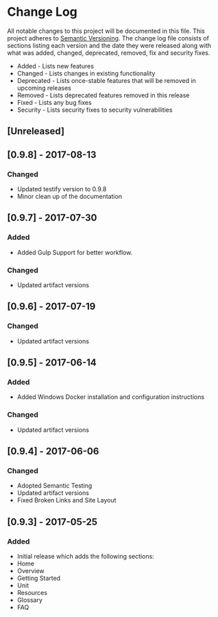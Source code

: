 # Change Log
All notable changes to this project will be documented in this file. This project
adheres to [Semantic Versioning](http://semver.org/). The change log file consists
of sections listing each version and the date they were released along with what
was added, changed, deprecated, removed, fix and security fixes.

- Added - Lists new features
- Changed - Lists changes in existing functionality
- Deprecated -  Lists once-stable features that will be removed in upcoming releases
- Removed - Lists deprecated features removed in this release
- Fixed - Lists any bug fixes
- Security - Lists security fixes to security vulnerabilities

## [Unreleased]

## [0.9.8] - 2017-08-13
### Changed
- Updated testify version to 0.9.8
- Minor clean up of the documentation

## [0.9.7] - 2017-07-30
### Added
- Added Gulp Support for better workflow.

### Changed
- Updated artifact versions

## [0.9.6] - 2017-07-19
### Changed
- Updated artifact versions

## [0.9.5] - 2017-06-14
### Added
- Added Windows Docker installation and configuration instructions

### Changed
- Updated artifact versions

## [0.9.4] - 2017-06-06
### Changed
- Adopted Semantic Testing
- Updated artifact versions
- Fixed Broken Links and Site Layout

## [0.9.3] - 2017-05-25

### Added
 - Initial release which adds the following sections:
  - Home
  - Overview
  - Getting Started
  - Unit
  - Resources
  - Glossary
  - FAQ
